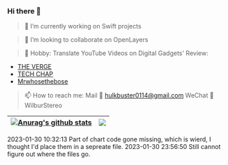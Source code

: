 ### Hi there 👋

> 🔭 I’m currently working on Swift projects

<!-- [![Wilbur's GitHub stats](https://github-readme-stats.vercel.app/api?username=castlewong&count_private=true&show_icons=true&theme=transparent)](https://github.com/anuraghazra/github-readme-stats) -->

> 👯 I’m looking to collaborate on OpenLayers

> 💬 Hobby: Translate YouTube Videos on Digital Gadgets' Review:
- [THE VERGE](https://www.bilibili.com/video/BV1F8411b7TQ?share_source=copy_web&vd_source=fbfb2c6749d5593cae78115df25c5d18)
- [TECH CHAP](https://www.bilibili.com/video/BV1bh411x7Sy?share_source=copy_web&vd_source=fbfb2c6749d5593cae78115df25c5d18)
- [Mrwhosethebose](https://www.bilibili.com/video/BV1ui4y1E74o?share_source=copy_web&vd_source=fbfb2c6749d5593cae78115df25c5d18)

> 📫 How to reach me: 
> Mail 📮 hulkbuster0114@gmail.com 
> WeChat 🍏 WilburStereo

| <a href="https://github.com/anuraghazra/github-readme-stats"><img align="center" src="https://github-readme-stats.vercel.app/api?username=castlewong&show_icons=true&include_all_commits=true&theme=buefy&hide_border=true" alt="Anurag's github stats" /></a> | <a href="https://github.com/castlewong/github-readme-stats"><img align="center" src="https://github-readme-stats.vercel.app/api/top-langs/?username=castlewong&layout=compact&theme=buefy&hide_border=true&langs_count=9" /></a> |
| ------------- | ------------- |

2023-01-30 10:32:13 Part of chart code gone missing, which is wierd, I thought I'd place them in a sepreate file.
2023-01-30 23:56:50 Still cannot figure out where the files go.


